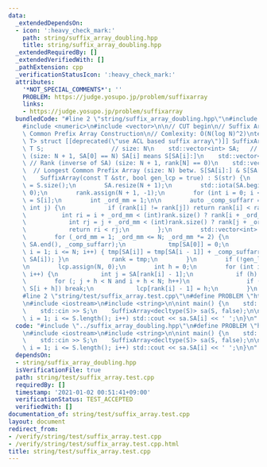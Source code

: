 ```yaml
---
data:
  _extendedDependsOn:
  - icon: ':heavy_check_mark:'
    path: string/suffix_array_doubling.hpp
    title: string/suffix_array_doubling.hpp
  _extendedRequiredBy: []
  _extendedVerifiedWith: []
  _pathExtension: cpp
  _verificationStatusIcon: ':heavy_check_mark:'
  attributes:
    '*NOT_SPECIAL_COMMENTS*': ''
    PROBLEM: https://judge.yosupo.jp/problem/suffixarray
    links:
    - https://judge.yosupo.jp/problem/suffixarray
  bundledCode: "#line 2 \"string/suffix_array_doubling.hpp\"\n#include <algorithm>\n\
    #include <numeric>\n#include <vector>\n\n// CUT begin\n// Suffix Array / Longest\
    \ Common Prefix Array Construction\n// Comlexity: O(N(log N)^2)\ntemplate <typename\
    \ T> struct [[deprecated(\"use ACL based suffix array\")]] SuffixArray {\n   \
    \ T S;                   // size: N\n    std::vector<int> SA;   // Suffix Array\
    \ (size: N + 1, SA[0] == N) SA[i] means S[SA[i]:]\n    std::vector<int> rank;\
    \ // Rank (inverse of SA) (size: N + 1, rank[N] == 0)\n    std::vector<int> lcp;\
    \  // Longest Common Prefix Array (size: N) betw. S[SA[i]:] & S[SA[i + 1]:]\n\n\
    \    SuffixArray(const T &str, bool gen_lcp = true) : S(str) {\n        int N\
    \ = S.size();\n        SA.resize(N + 1);\n        std::iota(SA.begin(), SA.end(),\
    \ 0);\n        rank.assign(N + 1, -1);\n        for (int i = 0; i < N; i++) rank[i]\
    \ = S[i];\n        int _ord_mm = 1;\n\n        auto _comp_suffarr = [&](int i,\
    \ int j) {\n            if (rank[i] != rank[j]) return rank[i] < rank[j];\n  \
    \          int ri = i + _ord_mm < (int)rank.size() ? rank[i + _ord_mm] : -1;\n\
    \            int rj = j + _ord_mm < (int)rank.size() ? rank[j + _ord_mm] : -1;\n\
    \            return ri < rj;\n        };\n        std::vector<int> tmp(N + 1);\n\
    \        for (_ord_mm = 1; _ord_mm <= N; _ord_mm *= 2) {\n            std::sort(SA.begin(),\
    \ SA.end(), _comp_suffarr);\n            tmp[SA[0]] = 0;\n            for (int\
    \ i = 1; i <= N; i++) { tmp[SA[i]] = tmp[SA[i - 1]] + _comp_suffarr(SA[i - 1],\
    \ SA[i]); }\n            rank = tmp;\n        }\n        if (!gen_lcp) return;\n\
    \n        lcp.assign(N, 0);\n        int h = 0;\n        for (int i = 0; i < N;\
    \ i++) {\n            int j = SA[rank[i] - 1];\n            if (h) h--;\n    \
    \        for (; j + h < N and i + h < N; h++)\n                if (S[j + h] !=\
    \ S[i + h]) break;\n            lcp[rank[i] - 1] = h;\n        }\n    }\n};\n\
    #line 2 \"string/test/suffix_array.test.cpp\"\n#define PROBLEM \"https://judge.yosupo.jp/problem/suffixarray\"\
    \n#include <iostream>\n#include <string>\n\nint main() {\n    std::string S;\n\
    \    std::cin >> S;\n    SuffixArray<decltype(S)> sa(S, false);\n\n    for (size_t\
    \ i = 1; i <= S.length(); i++) std::cout << sa.SA[i] << ' ';\n}\n"
  code: "#include \"../suffix_array_doubling.hpp\"\n#define PROBLEM \"https://judge.yosupo.jp/problem/suffixarray\"\
    \n#include <iostream>\n#include <string>\n\nint main() {\n    std::string S;\n\
    \    std::cin >> S;\n    SuffixArray<decltype(S)> sa(S, false);\n\n    for (size_t\
    \ i = 1; i <= S.length(); i++) std::cout << sa.SA[i] << ' ';\n}\n"
  dependsOn:
  - string/suffix_array_doubling.hpp
  isVerificationFile: true
  path: string/test/suffix_array.test.cpp
  requiredBy: []
  timestamp: '2021-01-02 00:51:41+09:00'
  verificationStatus: TEST_ACCEPTED
  verifiedWith: []
documentation_of: string/test/suffix_array.test.cpp
layout: document
redirect_from:
- /verify/string/test/suffix_array.test.cpp
- /verify/string/test/suffix_array.test.cpp.html
title: string/test/suffix_array.test.cpp
---
```

